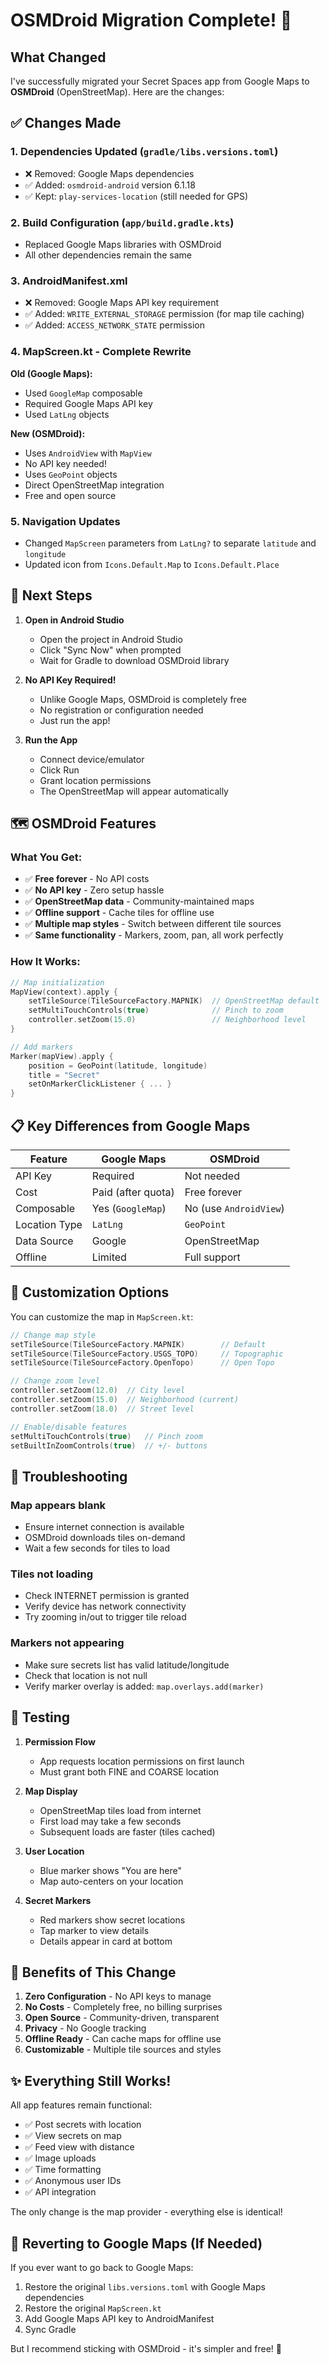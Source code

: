 # OSMDroid Migration Complete! 🎉

## What Changed

I've successfully migrated your Secret Spaces app from Google Maps to **OSMDroid** (OpenStreetMap). Here are the changes:

## ✅ Changes Made

### 1. Dependencies Updated (`gradle/libs.versions.toml`)
- ❌ Removed: Google Maps dependencies
- ✅ Added: `osmdroid-android` version 6.1.18
- ✅ Kept: `play-services-location` (still needed for GPS)

### 2. Build Configuration (`app/build.gradle.kts`)
- Replaced Google Maps libraries with OSMDroid
- All other dependencies remain the same

### 3. AndroidManifest.xml
- ❌ Removed: Google Maps API key requirement
- ✅ Added: `WRITE_EXTERNAL_STORAGE` permission (for map tile caching)
- ✅ Added: `ACCESS_NETWORK_STATE` permission

### 4. MapScreen.kt - Complete Rewrite
**Old (Google Maps):**
- Used `GoogleMap` composable
- Required Google Maps API key
- Used `LatLng` objects

**New (OSMDroid):**
- Uses `AndroidView` with `MapView`
- No API key needed!
- Uses `GeoPoint` objects
- Direct OpenStreetMap integration
- Free and open source

### 5. Navigation Updates
- Changed `MapScreen` parameters from `LatLng?` to separate `latitude` and `longitude`
- Updated icon from `Icons.Default.Map` to `Icons.Default.Place`

## 🚀 Next Steps

1. **Open in Android Studio**
   - Open the project in Android Studio
   - Click "Sync Now" when prompted
   - Wait for Gradle to download OSMDroid library

2. **No API Key Required!**
   - Unlike Google Maps, OSMDroid is completely free
   - No registration or configuration needed
   - Just run the app!

3. **Run the App**
   - Connect device/emulator
   - Click Run
   - Grant location permissions
   - The OpenStreetMap will appear automatically

## 🗺️ OSMDroid Features

### What You Get:
- ✅ **Free forever** - No API costs
- ✅ **No API key** - Zero setup hassle
- ✅ **OpenStreetMap data** - Community-maintained maps
- ✅ **Offline support** - Cache tiles for offline use
- ✅ **Multiple map styles** - Switch between different tile sources
- ✅ **Same functionality** - Markers, zoom, pan, all work perfectly

### How It Works:
```kotlin
// Map initialization
MapView(context).apply {
    setTileSource(TileSourceFactory.MAPNIK)  // OpenStreetMap default
    setMultiTouchControls(true)              // Pinch to zoom
    controller.setZoom(15.0)                 // Neighborhood level
}

// Add markers
Marker(mapView).apply {
    position = GeoPoint(latitude, longitude)
    title = "Secret"
    setOnMarkerClickListener { ... }
}
```

## 📋 Key Differences from Google Maps

| Feature | Google Maps | OSMDroid |
|---------|-------------|----------|
| API Key | Required | Not needed |
| Cost | Paid (after quota) | Free forever |
| Composable | Yes (`GoogleMap`) | No (use `AndroidView`) |
| Location Type | `LatLng` | `GeoPoint` |
| Data Source | Google | OpenStreetMap |
| Offline | Limited | Full support |

## 🎨 Customization Options

You can customize the map in `MapScreen.kt`:

```kotlin
// Change map style
setTileSource(TileSourceFactory.MAPNIK)        // Default
setTileSource(TileSourceFactory.USGS_TOPO)     // Topographic
setTileSource(TileSourceFactory.OpenTopo)      // Open Topo

// Change zoom level
controller.setZoom(12.0)  // City level
controller.setZoom(15.0)  // Neighborhood (current)
controller.setZoom(18.0)  // Street level

// Enable/disable features
setMultiTouchControls(true)   // Pinch zoom
setBuiltInZoomControls(true)  // +/- buttons
```

## 🐛 Troubleshooting

### Map appears blank
- Ensure internet connection is available
- OSMDroid downloads tiles on-demand
- Wait a few seconds for tiles to load

### Tiles not loading
- Check INTERNET permission is granted
- Verify device has network connectivity
- Try zooming in/out to trigger tile reload

### Markers not appearing
- Make sure secrets list has valid latitude/longitude
- Check that location is not null
- Verify marker overlay is added: `map.overlays.add(marker)`

## 📱 Testing

1. **Permission Flow**
   - App requests location permissions on first launch
   - Must grant both FINE and COARSE location

2. **Map Display**
   - OpenStreetMap tiles load from internet
   - First load may take a few seconds
   - Subsequent loads are faster (tiles cached)

3. **User Location**
   - Blue marker shows "You are here"
   - Map auto-centers on your location

4. **Secret Markers**
   - Red markers show secret locations
   - Tap marker to view details
   - Details appear in card at bottom

## 🎯 Benefits of This Change

1. **Zero Configuration** - No API keys to manage
2. **No Costs** - Completely free, no billing surprises
3. **Open Source** - Community-driven, transparent
4. **Privacy** - No Google tracking
5. **Offline Ready** - Can cache maps for offline use
6. **Customizable** - Multiple tile sources and styles

## ✨ Everything Still Works!

All app features remain functional:
- ✅ Post secrets with location
- ✅ View secrets on map
- ✅ Feed view with distance
- ✅ Image uploads
- ✅ Time formatting
- ✅ Anonymous user IDs
- ✅ API integration

The only change is the map provider - everything else is identical!

## 🔄 Reverting to Google Maps (If Needed)

If you ever want to go back to Google Maps:
1. Restore the original `libs.versions.toml` with Google Maps dependencies
2. Restore the original `MapScreen.kt`
3. Add Google Maps API key to AndroidManifest
4. Sync Gradle

But I recommend sticking with OSMDroid - it's simpler and free! 🚀


